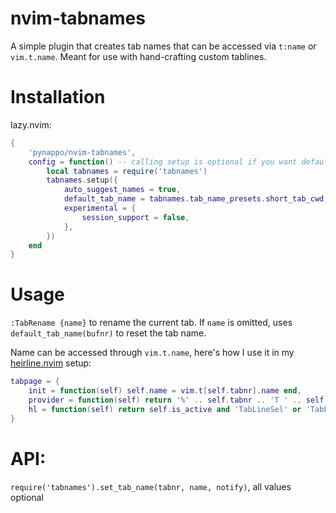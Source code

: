 # nvim-tabnames

A simple plugin that creates tab names that can be accessed via `t:name` or `vim.t.name`. Meant for use with hand-crafting custom tablines.

# Installation

lazy.nvim:

```lua
{
    'pynappo/nvim-tabnames',
    config = function() -- calling setup is optional if you want defaults as shown here:
        local tabnames = require('tabnames')
        tabnames.setup({
            auto_suggest_names = true,
            default_tab_name = tabnames.tab_name_presets.short_tab_cwd, -- function(bufnr): string, or false
            experimental = {
                session_support = false,
            },
        })
    end
}
```

# Usage

`:TabRename {name}` to rename the current tab. If `name` is omitted, uses `default_tab_name(bufnr)` to reset the tab name.

Name can be accessed through `vim.t.name`, here's how I use it in my [heirline.nvim](https://github.com/rebelot/heirline.nvim) setup:

```lua
tabpage = {
    init = function(self) self.name = vim.t[self.tabnr].name end,
    provider = function(self) return '%' .. self.tabnr .. 'T ' .. self.tabnr .. (self.name and ' ' .. self.name or '') .. ' %T' end,
    hl = function(self) return self.is_active and 'TabLineSel' or 'TabLine' end,
}
```

# API:
`require('tabnames').set_tab_name(tabnr, name, notify)`, all values optional
